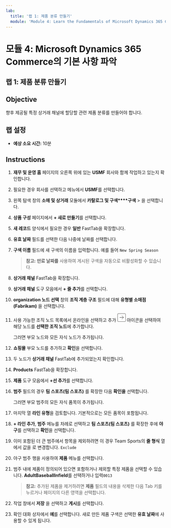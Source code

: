 ```yaml
---
lab:
  title: '랩 1: 제품 분류 만들기'
  module: 'Module 4: Learn the Fundamentals of Microsoft Dynamics 365 Commerce'
---
```


# 모듈 4: Microsoft Dynamics 365 Commerce의 기본 사항 파악

## 랩 1: 제품 분류 만들기

## Objective

향후 제공될 특정 상거래 채널에 할당할 관련 제품 분류를 만들어야 합니다. 

## 랩 설정

   - **예상 소요 시간:** 10분

## Instructions

1.  **재무 및 운영 홈** 페이지의 오른쪽 위에 있는 **USMF** 회사와 함께 작업하고 있는지 확인합니다. 

1.  필요한 경우 회사를 선택하고 메뉴에서 **USMF**를 선택합니다. 

1.  왼쪽 탐색 창의 **소매 및 상거래** 모듈에서 **카탈로그 및 구색****구색** > 을 선택합니다. 

1.  **상품 구성** 페이지에서 **+ 새로 만들기**를 선택합니다. 

1.  **새 레코드** 양식에서 필요한 경우 **일반** FastTab을 확장합니다. 

1.  **유효 날짜** 필드를 선택한 다음 나중에 날짜를 선택합니다.  

1.  **구색 이름** 필드에 새 구색의 이름을 입력합니다. 예를 들어 `New Spring Season`

    > **참고:** **만료 날짜를** 사용하여 게시된 구색을 자동으로 비활성화할 수 있습니다. 

1.  **상거래 채널** FastTab을 확장합니다. 

1.  **상거래 채널** 도구 모음에서 **+ 줄 추가**를 선택합니다. 

1.  **organization 노드 선택** 창의 **조직 계층 구조** 필드에 대해 **유형별 소매점(Fabrikam)** 을 선택합니다. 

1.  사용 가능한 조직 노드 목록에서 온라인을 선택하고 추가 ![오른쪽 화살표 아이콘](./media/d365-fo-add-org-node-icon.png) 아이콘을 선택하여 해당 노드를 **선택한 조직 노드**에 추가합니다.

    그러면 부모 노드와 모든 자식 노드가 추가됩니다. 

1.  **쇼핑몰** 부모 노드를 추가하고 **확인**을 선택합니다. 

1.  두 노드가 **상거래 채널** FastTab에 추가되었는지 확인합니다. 

1.  **Products** FastTab을 확장합니다. 

1.  **제품** 도구 모음에서 **+선 추가**를 선택합니다. 

1.  **범주** 필드의 경우 **팀 스포츠(팀 스포츠)** 를 확장한 다음 **확인을** 선택합니다.

    그러면 부모 범주의 모든 자식 품목이 추가됩니다.

1.  마지막 열 **라인 유형**을 검토합니다. 기본적으로는 모든 품목이 포함됩니다.

1.  **+ 라인 추가**, **범주** 메뉴를 차례로 선택하고 **팀 스포츠(팀 스포츠)** 를 확장한 후에 **야구**를 선택하고 **확인**을 선택합니다. 

1.  이미 포함된 더 큰 범주에서 항목을 제외하려면 이 경우 Team Sports의 **줄 형식** 열에서 값을 로 변경합니다. `Exclude` 

1.  야구 범주 행을 사용하여 **제품** 메뉴를 선택합니다. 

1.  범주 내에 제품이 정의되어 있으면 포함하거나 제외할 특정 제품을 선택할 수 있습니다. **AdultBaseballInfield**를 선택하거나 입력`0013` 

    > **참고:** 추가된 제품을 제거하려면 **제품** 필드의 내용을 삭제한 다음 Tab 키를 누르거나 페이지의 다른 영역을 선택합니다. 

1.  작업 창에서 **저장** 을 선택하고 **게시**를 선택합니다. 

1.  확인 대화 상자에서 **예**를 선택합니다. 새로 만든 제품 구색은 선택한 **유효 날짜**에 사용할 수 있게 됩니다. 

